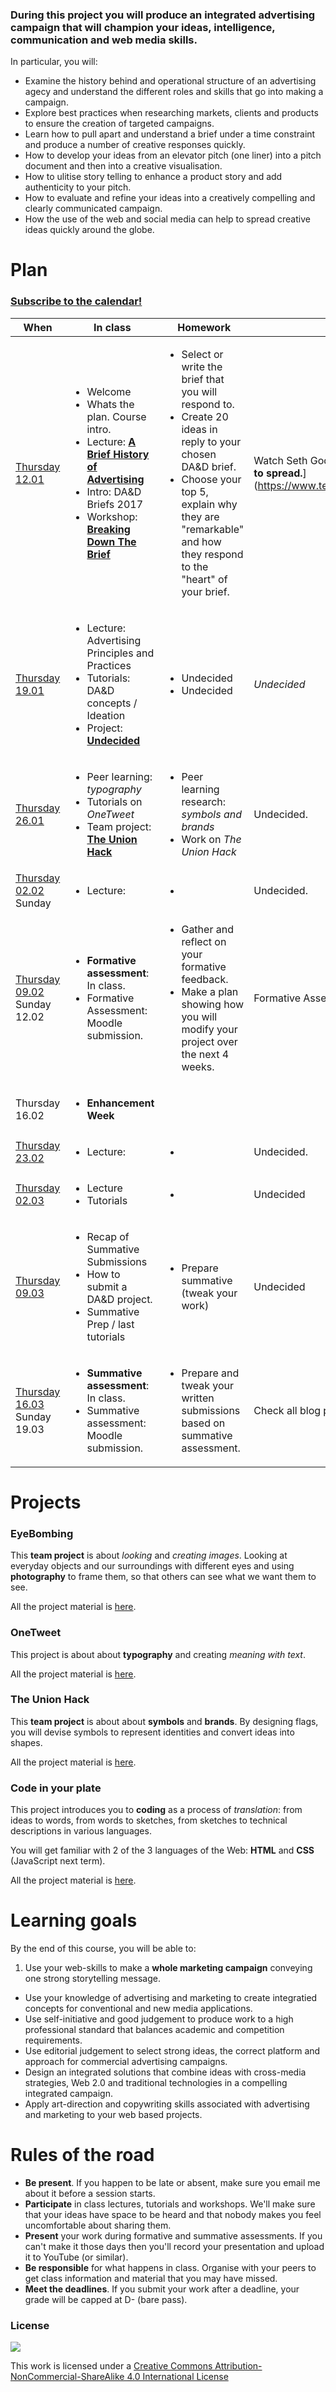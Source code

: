 <!--# Web Design principles-->

### During this project you will produce an integrated advertising campaign that will champion your ideas, intelligence, communication and web media skills. 

In particular, you will:

* Examine the history behind and operational structure of an advertising agecy and understand the different roles and skills that go into making a campaign.  
* Explore best practices when researching markets, clients and products to ensure the creation of targeted campaigns.
* Learn how to pull apart and understand a brief under a time constraint and produce a number of creative responses quickly. 
* How to develop your ideas from an elevator pitch (one liner) into a pitch document and then into a creative visualisation.
* How to ulitise story telling to enhance a product story and add authenticity to your pitch. 
* How to evaluate and refine your ideas into a creatively compelling and clearly communicated campaign. 
* How the use of the web and social media can help to spread creative ideas quickly around the globe. 

# Plan

### [Subscribe to the calendar!](https://www.google.com/calendar/ical/rave.ac.uk_agop0ff7kdgdc289jdrl5021gs%40group.calendar.google.com/public/basic.ics)

When | In class | Homework | Blog 
---- | -------- | -------- | ----
[Thursday<br>12.01](sessions/01)| <ul><li>Welcome <li>Whats the plan. Course intro. <li>Lecture: [**A Brief History of Advertising**](#eyebombing) <li> Intro: DA&D Briefs 2017<li>Workshop: [**Breaking Down The Brief**](http://www.dandad.org/en/d-ad-how-to-break-down-a-brief-new-blood-advice/) | <ul><li>Select or write the brief that you will respond to.<li>Create 20 ideas in reply to your chosen DA&D brief.<li>Choose your top 5, explain why they are "remarkable" and how they respond to the "heart" of your brief.  | Watch Seth Godin’s TED talk on [**How to get your ideas to spread.**] (https://www.ted.com/talks/seth_godin_on_sliced_bread) 
[Thursday<br>19.01](sessions/02)| <ul><li>Lecture: Advertising Principles and Practices <li>Tutorials: DA&D concepts / Ideation <li>Project: [**Undecided**](#onetweet) | <ul><li>Undecided <li>Undecided | *Undecided*
[Thursday<br>26.01](sessions/03)| <ul><li>Peer learning: *typography*  <li>Tutorials on *OneTweet* <li>Team project: [**The Union Hack**](#the-union-hack)  | <ul><li>Peer learning research: *symbols and brands* <li>Work on *The Union Hack* | Undecided.
[Thursday<br>02.02](sessions/04) Sunday |  <ul> <li> Lecture: |<ul> <li> | Undecided. 
[Thursday<br>09.02](sessions/05) Sunday 12.02| <ul><li>**Formative assessment**: In class.<li>Formative Assessment: Moodle submission. | <ul> <li> Gather and reflect on your formative feedback.<li> Make a plan showing how you will modify your project over the next 4 weeks. | Formative Assessment. 
Thursday<br>16.02| <ul><li>**Enhancement Week**| 
[Thursday<br>23.02](sessions/07)|  <ul><li>Lecture: | <ul><li> | Undecided. 
[Thursday<br>02.03](sessions/08)| <ul><li>Lecture <li>Tutorials |  <ul><li>  | Undecided
[Thursday<br>09.03](sessions/09)| <ul><li>Recap of Summative Submissions<li>How to submit a DA&D project.<li> Summative Prep / last tutorials | <ul><li>Prepare summative (tweak your work) | Undecided
[Thursday<br>16.03](sessions/10) Sunday 19.03| <ul><li>**Summative assessment**: In class. <li> Summative assessment: Moodle submission. | <ul><li>Prepare and tweak your written submissions based on summative assessment. | Check all blog posts are complete.

<!-- <li>Workshop: how to present your work -->

# Projects

### EyeBombing

This **team project** is about *looking* and *creating images*. Looking at everyday objects and our surroundings with different eyes and using **photography** to frame them, so that others can see what we want them to see.

All the project material is [here](projects/eye-bombing).

### OneTweet

This project is about about **typography** and creating *meaning with text*.

All the project material is [here](projects/one-tweet).

### The Union Hack

This **team project** is about about **symbols** and **brands**. By designing flags, you will devise symbols to represent identities and convert ideas into shapes. 

All the project material is [here](projects/union-hack).

### Code in your plate

This project introduces you to **coding** as a process of *translation*: from ideas to words, from words to sketches, from sketches to technical descriptions in various languages. 

You will get familiar with 2 of the 3 languages of the Web: **HTML** and **CSS** (JavaScript next term).

All the project material is [here](projects/code-in-your-plate).


# Learning goals

By the end of this course, you will be able to:

1. Use your web-skills to make a **whole marketing campaign** conveying one strong storytelling message. 
* Use your knowledge of advertising and marketing to create integratied concepts for conventional and new media applications.
* Use self-initiative and good judgement to produce work to a high professional standard that balances academic and competition requirements.
* Use editorial judgement to select strong ideas, the correct platform and approach for commercial advertising campaigns.
* Design an integrated solutions that combine ideas with cross-media strategies, Web 2.0 and traditional technologies in a compelling integrated campaign.
* Apply art-direction and copywriting skills associated with advertising and marketing to your web based projects.



# Rules of the road

* **Be present**. If you happen to be late or absent, make sure you email me about it before a session starts. 
* **Participate** in class lectures, tutorials and workshops. We'll make sure that your ideas have space to be heard and that nobody makes you feel uncomfortable about sharing them.
* **Present** your work during formative and summative assessments. If you can't make it those days then you'll record your presentation and upload it to YouTube (or similar).
* **Be responsible** for what happens in class. Organise with your peers to get class information and material that you may have missed.
* **Meet the deadlines**. If you submit your work after a deadline, your grade will be capped at D- (bare pass).


### License

[![](https://i.creativecommons.org/l/by-nc-sa/4.0/88x31.png)](http://creativecommons.org/licenses/by-nc-sa/4.0)

This work is licensed under a [Creative Commons Attribution-NonCommercial-ShareAlike 4.0 International License ](http://creativecommons.org/licenses/by-nc-sa/4.0)



